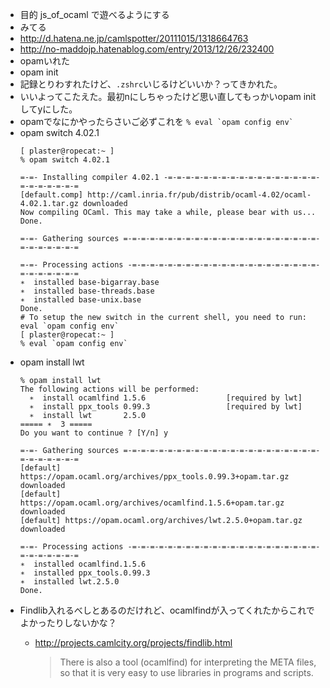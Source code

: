 * 目的 js_of_ocaml で遊べるようにする
* みてる
 * http://d.hatena.ne.jp/camlspotter/20111015/1318664763
 * http://no-maddojp.hatenablog.com/entry/2013/12/26/232400
* opamいれた
* opam init
 * 記録とりわすれたけど、<code>.zshrc</code>いじるけどいいか？ってきかれた。
  * いいよってこたえた。最初nにしちゃったけど思い直してもっかいopam initしてyにした。
   * opamでなにかやったらさいご必ずこれを
    ```
    % eval `opam config env`
    ```
* opam switch 4.02.1
  ```
  [ plaster@ropecat:~ ]
  % opam switch 4.02.1
  
  =-=- Installing compiler 4.02.1 -=-=-=-=-=-=-=-=-=-=-=-=-=-=-=-=-=-=-=-=-=-=-=-=
  [default.comp] http://caml.inria.fr/pub/distrib/ocaml-4.02/ocaml-4.02.1.tar.gz downloaded
  Now compiling OCaml. This may take a while, please bear with us...
  Done.
  
  =-=- Gathering sources =-=-=-=-=-=-=-=-=-=-=-=-=-=-=-=-=-=-=-=-=-=-=-=-=-=-=-=-=
  
  =-=- Processing actions -=-=-=-=-=-=-=-=-=-=-=-=-=-=-=-=-=-=-=-=-=-=-=-=-=-=-=-=
  ∗  installed base-bigarray.base
  ∗  installed base-threads.base
  ∗  installed base-unix.base
  Done.
  # To setup the new switch in the current shell, you need to run:
  eval `opam config env`
  [ plaster@ropecat:~ ]
  % eval `opam config env`
  ```
* opam install lwt
  ```
  % opam install lwt    
  The following actions will be performed:
    ∗  install ocamlfind 1.5.6                  [required by lwt]
    ∗  install ppx_tools 0.99.3                 [required by lwt]
    ∗  install lwt       2.5.0 
  ===== ∗  3 =====
  Do you want to continue ? [Y/n] y
  
  =-=- Gathering sources =-=-=-=-=-=-=-=-=-=-=-=-=-=-=-=-=-=-=-=-=-=-=-=-=-=-=-=-=
  [default] https://opam.ocaml.org/archives/ppx_tools.0.99.3+opam.tar.gz downloaded
  [default] https://opam.ocaml.org/archives/ocamlfind.1.5.6+opam.tar.gz downloaded
  [default] https://opam.ocaml.org/archives/lwt.2.5.0+opam.tar.gz downloaded
  
  =-=- Processing actions -=-=-=-=-=-=-=-=-=-=-=-=-=-=-=-=-=-=-=-=-=-=-=-=-=-=-=-=
  ∗  installed ocamlfind.1.5.6
  ∗  installed ppx_tools.0.99.3
  ∗  installed lwt.2.5.0
  Done.
  ```
 * Findlib入れるべしとあるのだけれど、ocamlfindが入ってくれたからこれでよかったりしないかな？
   * http://projects.camlcity.org/projects/findlib.html

     > There is also a tool (ocamlfind) for interpreting the META files, so that it is very easy to use libraries in programs and scripts.
